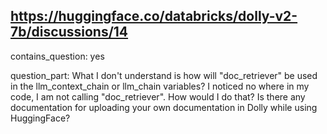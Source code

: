 ## https://huggingface.co/databricks/dolly-v2-7b/discussions/14

contains_question: yes

question_part: What I don't understand is how will "doc_retriever" be used in the llm_context_chain or llm_chain variables? I noticed no where in my code, I am not calling "doc_retriever". How would I do that? Is there any documentation for uploading your own documentation in Dolly while using HuggingFace?